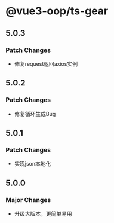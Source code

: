 # @vue3-oop/ts-gear

## 5.0.3

### Patch Changes

- 修复request返回axios实例

## 5.0.2

### Patch Changes

- 修复循环生成Bug

## 5.0.1

### Patch Changes

- 实现json本地化

## 5.0.0

### Major Changes

- 升级大版本，更简单易用
